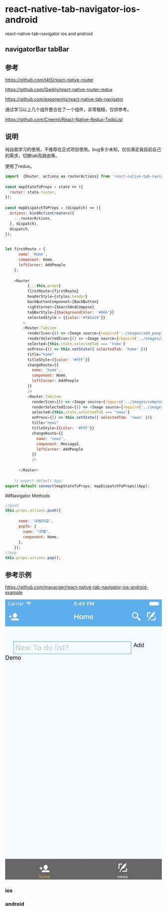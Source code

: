 # react-native-tab-navigator-ios-android
react-native-tab-navigator ios and android


## navigatorBar tabBar

## 参考

https://github.com/t4t5/react-native-router

https://github.com/Qwikly/react-native-router-redux

https://github.com/exponentjs/react-native-tab-navigator

通过学习以上几个组件整合在了一个组件，非常粗糙，仅供参考。

https://github.com/Creemli/React-Native-Redux-TodoList

## 说明

纯自我学习的使用，不推荐在正式项目使用。bug多少未知，仅仅满足我目前自己的需求，切换tab及路由等。

使用了redux。

```javascript
import  {Router, actions as routerActions} from 'react-native-tab-navigator-ios-android';

const mapStateToProps = state => ({
  router: state.router,
});

const mapDispatchToProps = (dispatch) => ({
  actions: bindActionCreators({
    ...routerActions,
  }, dispatch),
  dispatch,
});

```

```javascript

let firstRoute = {
      name: 'Home',
      component: Home,
      leftCorner: AddPeople
    };
    
    <Router
          {...this.props}
          firstRoute={firstRoute}
          headerStyle={styles.header}
          backButtonComponent={BackButton}
          rightCorner={SearchAndCompose}
          tabBarStyle={{backgroundColor: '#666'}}
          selectedStyle = {{color:'#f6ba29'}}
        >
        <Router.Tabitem
          renderIcon={() => <Image source={require('../images/add_people_icon.png')} style={styles.icon2}  />}
          renderSelectedIcon={() => <Image source={require('../images/add_people_icon.png')} style={styles.icon2}  />}
          selected={this.state.selectedTab === 'home'}
          onPress={() => this.setState({ selectedTab: 'home' })}
          title="home"
          titleStyle={{color: '#FFF'}}
          changeRoute={{
            name: 'home',
            component: Home,
            leftCorner: AddPeople
          }}
          />
          <Router.Tabitem
            renderIcon={() => <Image source={require('../images/compose_icon.png')} style={styles.icon}  />}
            renderSelectedIcon={() => <Image source={require('../images/compose_icon.png')} style={styles.icon}  />}
            selected={this.state.selectedTab === 'news'}
            onPress={() => this.setState({ selectedTab: 'news' })}
            title="news"
            titleStyle={{color: '#FFF'}}
            changeRoute={{
              name: 'news',
              component: Message2,
              leftCorner: AddPeople
            }}
            />

      </Router>
    
    // export default App;
export default connect(mapStateToProps, mapDispatchToProps)(App);
```
##Navigator Methods

```javascript
//push
this.props.actions.push({
      
      name: '详细内容',
      popTo: {
        name: "详情",
        component: Home,
      },
    });
//pop
this.props.actions.pop();
```

## 参考示例
https://github.com/mayacger/react-native-tab-navigator-ios-android-example


<img src="https://github.com/mayacger/react-native-tab-navigator-ios-android-example/blob/master/src/images/eq.png?raw=true" alt="参考图" />

### ios

### android
